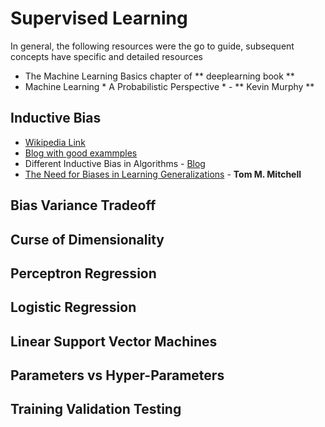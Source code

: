 # Supervised Learning
In general, the following resources were the go to guide, subsequent concepts have specific and detailed resources
* The Machine Learning Basics chapter of ** deeplearning book **
*  Machine Learning * A Probabilistic Perspective * - ** Kevin Murphy **
## Inductive Bias

* [Wikipedia Link](https://en.wikipedia.org/wiki/Inductive_bias)
* [Blog with good exammples](http://lesswrong.com/lw/hg/inductive_bias/)
* Different Inductive Bias in Algorithms - [Blog](http://www.lauradhamilton.com/inductive-biases-various-machine-learning-algorithms)
* [The Need for Biases in Learning Generalizations](http://citeseerx.ist.psu.edu/viewdoc/download;jsessionid=6D93F56FC5169A001C81C18C276235CB?doi=10.1.1.19.5466&rep=rep1&type=pdf) - **Tom M. Mitchell**

## Bias Variance Tradeoff
## Curse of Dimensionality
## Perceptron Regression
## Logistic Regression
## Linear Support Vector Machines
## Parameters vs Hyper-Parameters
## Training Validation Testing
